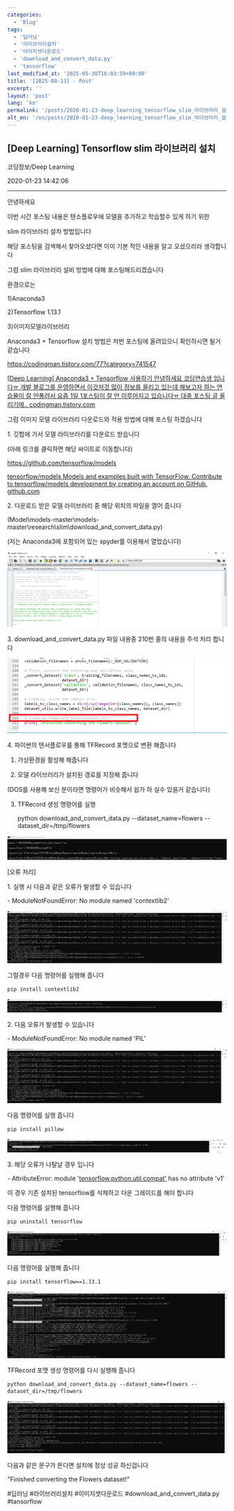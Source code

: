 ```yaml
---
categories:
  - 'Blog'
tags:
  - '딥러닝'
  - '라이브러리설치'
  - '이미지셋다운로드'
  - 'download_and_convert_data.py'
  - 'tansorflow'
last_modified_at: '2025-05-30T16:03:59+09:00'
title: '[2025-08-13] - Post'
excerpt: ''
layout: 'post'
lang: 'ko'
permalink: '/posts/2020-01-23-deep_learning_tensorflow_slim_라이브러리_설치/'
alt_en: '/en/posts/2020-01-23-deep_learning_tensorflow_slim_라이브러리_설치/'
---
```


## [Deep Learning] Tensorflow slim 라이브러리 설치

코딩정보/Deep Learning

2020-01-23 14:42:06

* * *

안녕하세요

이번 시간 포스팅 내용은 텐소플로우에 모델을 추가하고 학습할수 있게 하기 위한

slim 라이브러리 설치 방법입니다

해당 포스팅을 검색해서 찾아오셨다면 이미 기본 적인 내용을 알고 오셨으리라 생각합니다

그럼 slim 라이브러리 설비 방법에 대해 포스팅해드리겠습니다

환경으로는

1)Anaconda3

2)Tensorflow 1.13.1

3)이미지모델라이브러리

Anaconda3 + Tensorflow 설치 방법은 저번 포스팅에 올려있으니 확인하시면 될거 같습니다

<https://codingman.tistory.com/77?category=741547>

[ [Deep Learning] Anaconda3 + Tensorflow 사용하기 안녕하세요 코딩연습생 입니다ㅠ 개발 블로그를 운영하면서
이것저것 많이 정보를 올리고 있는데 해보고자 하는 연습물이 잘 안풀려서 요즘 1일 1포스팅이 잘 안 이루어지고 있습니다ㅠ 대충 포스팅 글
올리기에.. codingman.tistory.com ](https://codingman.tistory.com/77)

그럼 이미지 모델 라이브러리 다운로드와 적용 방법에 대해 포스팅 하겠습니다

1\. 깃헙에 가서 모델 라이브러리를 다운로드 받습니다

(아래 링크를 클릭하면 해당 싸이트로 이동합니다)

<https://github.com/tensorflow/models>

[ tensorflow/models Models and examples built with TensorFlow. Contribute to
tensorflow/models development by creating an account on GitHub. github.com
](https://github.com/tensorflow/models)

2\. 다운로드 받은 모델 라이브러리 중 해당 위치의 파일을 열어 줍니다

(Model\models-master\models-master\research\slim\download_and_convert_data.py)

(저는 Anaconda3에 포함되어 있는 spyder를 이용해서 열었습니다)

![](/assets/images/deep_learning_tensorflow_slim_라이브러리_설치/img.png)

3\. download_and_convert_data.py 파일 내용중 210번 줄의 내용을 주석 처리 합니다

![](/assets/images/deep_learning_tensorflow_slim_라이브러리_설치/img_1.png)

4\. 파이썬의 텐서플로우를 통해 TFRecord 포멧으로 변환 해줍니다

1) 가상환경을 활성해 해줍니다

2) 모델 라이브러리가 설치된 경로를 지정해 줍니다

(DOS를 사용해 보신 분이라면 명령어가 비슷해서 쉽가 하 실수 있을거 같습니다)

3) TFRecord 생성 명령어를 실행

    
    
    python download_and_convert_data.py --dataset_name=flowers --dataset_dir=/tmp/flowers

![](/assets/images/deep_learning_tensorflow_slim_라이브러리_설치/img_2.png)

[오류 처리]

1\. 실행 시 다음과 같은 오류가 발생할 수 있습니다

\- ModuleNotFoundError: No module named 'contextlib2'

![](/assets/images/deep_learning_tensorflow_slim_라이브러리_설치/img_3.png)

그럴경우 다음 명령어를 실행해 줍니다

    
    
    pip install contextlib2

![](/assets/images/deep_learning_tensorflow_slim_라이브러리_설치/img_4.png)

2\. 다음 오류가 발생할 수 있습니다

\- ModuleNotFoundError: No module named 'PIL'

![](/assets/images/deep_learning_tensorflow_slim_라이브러리_설치/img_5.png)

다음 명령어를 실행 줍니다

    
    
    pip install pillow

![](/assets/images/deep_learning_tensorflow_slim_라이브러리_설치/img_6.png)

3\. 해당 오류가 나탈날 경우 입니다

\- AttributeError: module
'[tensorflow.python.util.compat'](tensorflow.python.util.compat') has no
attribute 'v1'

이 경우 기존 설치된 tensorflow를 삭제하고 다운 그레이드를 해야 합니다

다음 명령어를 실행해 줍니다

    
    
    pip uninstall tensorflow

![](/assets/images/deep_learning_tensorflow_slim_라이브러리_설치/img_7.png)

다음 명령어를 실행해 줍니다

    
    
    pip install tensorflow==1.13.1

![](/assets/images/deep_learning_tensorflow_slim_라이브러리_설치/img_8.png)

TFRecord 포맷 생성 명령어를 다시 실행해 줍니다

    
    
    python download_and_convert_data.py --dataset_name=flowers --dataset_dir=/tmp/flowers

![](/assets/images/deep_learning_tensorflow_slim_라이브러리_설치/img_9.png)

다음과 같은 문구가 뜬다면 설치에 정상 성공 하신겁니다

"Finished converting the Flowers dataset!"

  

#딥러닝 #라이브러리설치 #이미지셋다운로드 #download_and_convert_data.py #tansorflow

